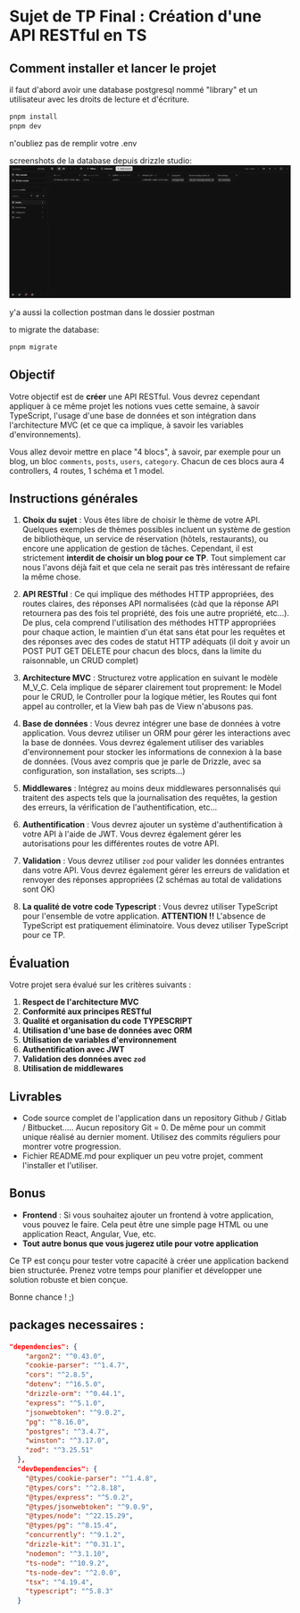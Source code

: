 # Sujet de TP Final : Création d'une API RESTful en TS

## Comment installer et lancer le projet

il faut d'abord avoir une database postgresql nommé "library" et un utilisateur
avec les droits de lecture et d'écriture.

```bash
pnpm install
pnpm dev
```

n'oubliez pas de remplir votre .env

screenshots de la database depuis drizzle studio: ![image](drizzle-studio.png)

y'a aussi la collection postman dans le dossier postman

to migrate the database:

```bash
pnpm migrate
```

## Objectif

Votre objectif est de **créer** une API RESTful. Vous devrez cependant appliquer
à ce même projet les notions vues cette semaine, à savoir TypeScript, l'usage
d'une base de données et son intégration dans l'architecture MVC (et ce que ca
implique, à savoir les variables d'environnements).

Vous allez devoir mettre en place "4 blocs", à savoir, par exemple pour un blog,
un bloc `comments`, `posts`, `users`, `category`. Chacun de ces blocs aura 4
controllers, 4 routes, 1 schéma et 1 model.

## Instructions générales

1. **Choix du sujet** : Vous êtes libre de choisir le thème de votre API.
   Quelques exemples de thèmes possibles incluent un système de gestion de
   bibliothèque, un service de réservation (hôtels, restaurants), ou encore une
   application de gestion de tâches. Cependant, il est strictement **interdit de
   choisir un blog pour ce TP**. Tout simplement car nous l'avons déjà fait et
   que cela ne serait pas très intéressant de refaire la même chose.

2. **API RESTful** : Ce qui implique des méthodes HTTP appropriées, des routes
   claires, des réponses API normalisées (càd que la réponse API retournera pas
   des fois tel propriété, des fois une autre propriété, etc...). De plus, cela
   comprend l'utilisation des méthodes HTTP appropriées pour chaque action, le
   maintien d'un état sans état pour les requêtes et des réponses avec des codes
   de statut HTTP adéquats (il doit y avoir un POST PUT GET DELETE pour chacun
   des blocs, dans la limite du raisonnable, un CRUD complet)

3. **Architecture MVC** : Structurez votre application en suivant le modèle
   M_V_C. Cela implique de séparer clairement tout proprement: le Model pour le
   CRUD, le Controller pour la logique métier, les Routes qui font appel au
   controller, et la View bah pas de View n'abusons pas.

4. **Base de données** : Vous devrez intégrer une base de données à votre
   application. Vous devrez utiliser un ORM pour gérer les interactions avec la
   base de données. Vous devrez également utiliser des variables d'environnement
   pour stocker les informations de connexion à la base de données. (Vous avez
   compris que je parle de Drizzle, avec sa configuration, son installation, ses
   scripts...)

5. **Middlewares** : Intégrez au moins deux middlewares personnalisés qui
   traitent des aspects tels que la journalisation des requêtes, la gestion des
   erreurs, la vérification de l'authentification, etc...

6. **Authentification** : Vous devrez ajouter un système d'authentification à
   votre API à l'aide de JWT. Vous devrez également gérer les autorisations pour
   les différentes routes de votre API.

7. **Validation** : Vous devrez utiliser `zod` pour valider les données
   entrantes dans votre API. Vous devrez également gérer les erreurs de
   validation et renvoyer des réponses appropriées (2 schémas au total de
   validations sont OK)

8. **La qualité de votre code Typescript** : Vous devrez utiliser TypeScript
   pour l'ensemble de votre application. **ATTENTION !!** L'absence de
   TypeScript est pratiquement éliminatoire. Vous devez utiliser TypeScript pour
   ce TP.

## Évaluation

Votre projet sera évalué sur les critères suivants :

1. **Respect de l'architecture MVC**
2. **Conformité aux principes RESTful**
3. **Qualité et organisation du code TYPESCRIPT**
4. **Utilisation d'une base de données avec ORM**
5. **Utilisation de variables d'environnement**
6. **Authentification avec JWT**
7. **Validation des données avec `zod`**
8. **Utilisation de middlewares**

## Livrables

- Code source complet de l'application dans un repository Github / Gitlab /
  Bitbucket..... Aucun repository Git = 0. De même pour un commit unique réalisé
  au dernier moment. Utilisez des commits réguliers pour montrer votre
  progression.
- Fichier README.md pour expliquer un peu votre projet, comment l'installer et
  l'utiliser.

## Bonus

- **Frontend** : Si vous souhaitez ajouter un frontend à votre application, vous
  pouvez le faire. Cela peut être une simple page HTML ou une application React,
  Angular, Vue, etc.
- **Tout autre bonus que vous jugerez utile pour votre application**

Ce TP est conçu pour tester votre capacité à créer une application backend bien
structurée. Prenez votre temps pour planifier et développer une solution robuste
et bien conçue.

Bonne chance ! ;)

## packages necessaires :

```json
"dependencies": {
    "argon2": "^0.43.0",
    "cookie-parser": "^1.4.7",
    "cors": "^2.8.5",
    "dotenv": "^16.5.0",
    "drizzle-orm": "^0.44.1",
    "express": "^5.1.0",
    "jsonwebtoken": "^9.0.2",
    "pg": "^8.16.0",
    "postgres": "^3.4.7",
    "winston": "^3.17.0",
    "zod": "^3.25.51"
  },
  "devDependencies": {
    "@types/cookie-parser": "^1.4.8",
    "@types/cors": "^2.8.18",
    "@types/express": "^5.0.2",
    "@types/jsonwebtoken": "^9.0.9",
    "@types/node": "^22.15.29",
    "@types/pg": "^8.15.4",
    "concurrently": "^9.1.2",
    "drizzle-kit": "^0.31.1",
    "nodemon": "^3.1.10",
    "ts-node": "^10.9.2",
    "ts-node-dev": "^2.0.0",
    "tsx": "^4.19.4",
    "typescript": "^5.8.3"
  }
```
